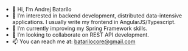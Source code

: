 - 👋 Hi, I’m Andrej Batarilo
- 👀 I’m interested in backend development, distributed data-intensive applications. I usually write my frontend in AngularJS/Typescript.
- 🌱 I’m currently improving my Spring Framework skills.
- 💞️ I’m looking to collaborate on REST API development.
- 📫 You can reach me at: batarilocore@gmail.com
